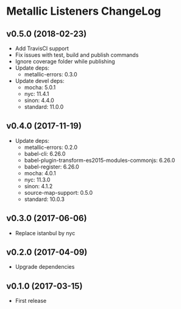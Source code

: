 # Metallic Listeners ChangeLog

## v0.5.0 (2018-02-23)

 - Add TravisCI support
 - Fix issues with test, build and publish commands
 - Ignore coverage folder while publishing
 - Update deps:
   + metallic-errors: 0.3.0
- Update devel deps:
   + mocha: 5.0.1
   + nyc: 11.4.1
   + sinon: 4.4.0
   + standard: 11.0.0


## v0.4.0 (2017-11-19)

 - Update deps:
   + metallic-errors: 0.2.0
   + babel-cli: 6.26.0
   + babel-plugin-transform-es2015-modules-commonjs: 6.26.0
   + babel-register: 6.26.0
   + mocha: 4.0.1
   + nyc: 11.3.0
   + sinon: 4.1.2
   + source-map-support: 0.5.0
   + standard: 10.0.3


## v0.3.0 (2017-06-06)

 - Replace istanbul by nyc


## v0.2.0 (2017-04-09)

 - Upgrade dependencies


## v0.1.0 (2017-03-15)

 - First release
